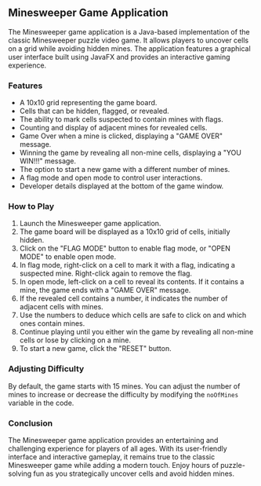 ## Minesweeper Game Application

The Minesweeper game application is a Java-based implementation of the classic Minesweeper puzzle video game. It allows players to uncover cells on a grid while avoiding hidden mines. The application features a graphical user interface built using JavaFX and provides an interactive gaming experience.

### Features

- A 10x10 grid representing the game board.
- Cells that can be hidden, flagged, or revealed.
- The ability to mark cells suspected to contain mines with flags.
- Counting and display of adjacent mines for revealed cells.
- Game Over when a mine is clicked, displaying a "GAME OVER" message.
- Winning the game by revealing all non-mine cells, displaying a "YOU WIN!!!" message.
- The option to start a new game with a different number of mines.
- A flag mode and open mode to control user interactions.
- Developer details displayed at the bottom of the game window.

### How to Play

1. Launch the Minesweeper game application.
2. The game board will be displayed as a 10x10 grid of cells, initially hidden.
3. Click on the "FLAG MODE" button to enable flag mode, or "OPEN MODE" to enable open mode.
4. In flag mode, right-click on a cell to mark it with a flag, indicating a suspected mine. Right-click again to remove the flag.
5. In open mode, left-click on a cell to reveal its contents. If it contains a mine, the game ends with a "GAME OVER" message.
6. If the revealed cell contains a number, it indicates the number of adjacent cells with mines.
7. Use the numbers to deduce which cells are safe to click on and which ones contain mines.
8. Continue playing until you either win the game by revealing all non-mine cells or lose by clicking on a mine.
9. To start a new game, click the "RESET" button.

### Adjusting Difficulty

By default, the game starts with 15 mines. You can adjust the number of mines to increase or decrease the difficulty by modifying the `noOfMines` variable in the code.

### Conclusion

The Minesweeper game application provides an entertaining and challenging experience for players of all ages. With its user-friendly interface and interactive gameplay, it remains true to the classic Minesweeper game while adding a modern touch. Enjoy hours of puzzle-solving fun as you strategically uncover cells and avoid hidden mines.
